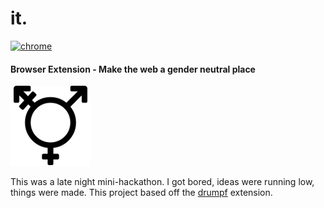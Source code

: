 # it. 
[![chrome](https://img.shields.io/badge/chrome-1.0-brightgreen.svg)](https://github.com/BenFranzi/it./raw/master/dist/current-chrome.crx)


#### Browser Extension - Make the web a gender neutral place

![logo](https://github.com/BenFranzi/it./raw/master/it./icons/icon128.png)

This was a late night mini-hackathon. I got bored, ideas were running low, things were made. This project based off the [drumpf](https://chrome.google.com/webstore/detail/drumpfinator/hcimhbfpiofdihhdnofbdlhjcmjopilp) extension.
